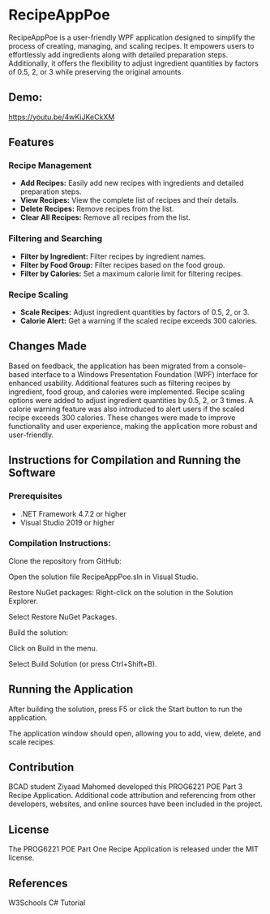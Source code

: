 # RecipeAppPoe

RecipeAppPoe is a user-friendly WPF application designed to simplify the process of creating, managing, and scaling recipes. It empowers users to effortlessly add ingredients along with detailed preparation steps. Additionally, it offers the flexibility to adjust ingredient quantities by factors of 0.5, 2, or 3 while preserving the original amounts.
## Demo:
https://youtu.be/4wKiJKeCkXM
## Features
### Recipe Management
- **Add Recipes:** Easily add new recipes with ingredients and detailed preparation steps.
- **View Recipes:** View the complete list of recipes and their details.
- **Delete Recipes:** Remove recipes from the list.
- **Clear All Recipes:** Remove all recipes from the list.

### Filtering and Searching
- **Filter by Ingredient:** Filter recipes by ingredient names.
- **Filter by Food Group:** Filter recipes based on the food group.
- **Filter by Calories:** Set a maximum calorie limit for filtering recipes.

### Recipe Scaling
- **Scale Recipes:** Adjust ingredient quantities by factors of 0.5, 2, or 3.
- **Calorie Alert:** Get a warning if the scaled recipe exceeds 300 calories.

## Changes Made

Based on feedback, the application has been migrated from a console-based interface to a Windows Presentation Foundation (WPF) interface for enhanced usability. Additional features such as filtering recipes by ingredient, food group, and calories were implemented. Recipe scaling options were added to adjust ingredient quantities by 0.5, 2, or 3 times. A calorie warning feature was also introduced to alert users if the scaled recipe exceeds 300 calories. These changes were made to improve functionality and user experience, making the application more robust and user-friendly.

## Instructions for Compilation and Running the Software

### Prerequisites
- .NET Framework 4.7.2 or higher
- Visual Studio 2019 or higher

### Compilation Instructions:

Clone the repository from GitHub:

Open the solution file RecipeAppPoe.sln in Visual Studio.

Restore NuGet packages:
Right-click on the solution in the Solution Explorer.

Select Restore NuGet Packages.

Build the solution:

Click on Build in the menu.

Select Build Solution (or press Ctrl+Shift+B).

## Running the Application

After building the solution, press F5 or click the Start button to run the application.

The application window should open, allowing you to add, view, delete, and scale recipes.

## Contribution
BCAD student Ziyaad Mahomed developed this PROG6221 POE Part 3 Recipe Application. Additional code attribution and referencing from other developers, websites, and online sources have been included in the project.

## License
The PROG6221 POE Part One Recipe Application is released under the MIT license.

## References
W3Schools C# Tutorial


